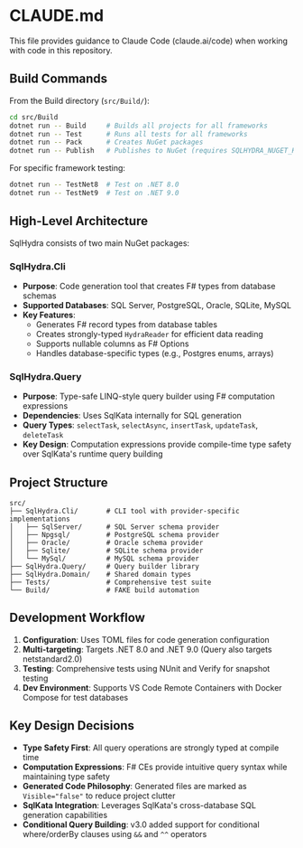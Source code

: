 # CLAUDE.md

This file provides guidance to Claude Code (claude.ai/code) when working with code in this repository.

## Build Commands

From the Build directory (`src/Build/`):
```bash
cd src/Build
dotnet run -- Build     # Builds all projects for all frameworks
dotnet run -- Test      # Runs all tests for all frameworks
dotnet run -- Pack      # Creates NuGet packages
dotnet run -- Publish   # Publishes to NuGet (requires SQLHYDRA_NUGET_KEY env var)
```

For specific framework testing:
```bash
dotnet run -- TestNet8  # Test on .NET 8.0
dotnet run -- TestNet9  # Test on .NET 9.0
```

## High-Level Architecture

SqlHydra consists of two main NuGet packages:

### SqlHydra.Cli
- **Purpose**: Code generation tool that creates F# types from database schemas
- **Supported Databases**: SQL Server, PostgreSQL, Oracle, SQLite, MySQL
- **Key Features**:
  - Generates F# record types from database tables
  - Creates strongly-typed `HydraReader` for efficient data reading
  - Supports nullable columns as F# Options
  - Handles database-specific types (e.g., Postgres enums, arrays)

### SqlHydra.Query
- **Purpose**: Type-safe LINQ-style query builder using F# computation expressions
- **Dependencies**: Uses SqlKata internally for SQL generation
- **Query Types**: `selectTask`, `selectAsync`, `insertTask`, `updateTask`, `deleteTask`
- **Key Design**: Computation expressions provide compile-time type safety over SqlKata's runtime query building

## Project Structure

```
src/
├── SqlHydra.Cli/       # CLI tool with provider-specific implementations
│   ├── SqlServer/      # SQL Server schema provider
│   ├── Npgsql/         # PostgreSQL schema provider
│   ├── Oracle/         # Oracle schema provider
│   ├── Sqlite/         # SQLite schema provider
│   └── MySql/          # MySQL schema provider
├── SqlHydra.Query/     # Query builder library
├── SqlHydra.Domain/    # Shared domain types
├── Tests/              # Comprehensive test suite
└── Build/              # FAKE build automation
```

## Development Workflow

1. **Configuration**: Uses TOML files for code generation configuration
2. **Multi-targeting**: Targets .NET 8.0 and .NET 9.0 (Query also targets netstandard2.0)
3. **Testing**: Comprehensive tests using NUnit and Verify for snapshot testing
4. **Dev Environment**: Supports VS Code Remote Containers with Docker Compose for test databases

## Key Design Decisions

- **Type Safety First**: All query operations are strongly typed at compile time
- **Computation Expressions**: F# CEs provide intuitive query syntax while maintaining type safety
- **Generated Code Philosophy**: Generated files are marked as `Visible="false"` to reduce project clutter
- **SqlKata Integration**: Leverages SqlKata's cross-database SQL generation capabilities
- **Conditional Query Building**: v3.0 added support for conditional where/orderBy clauses using `&&` and `^^` operators